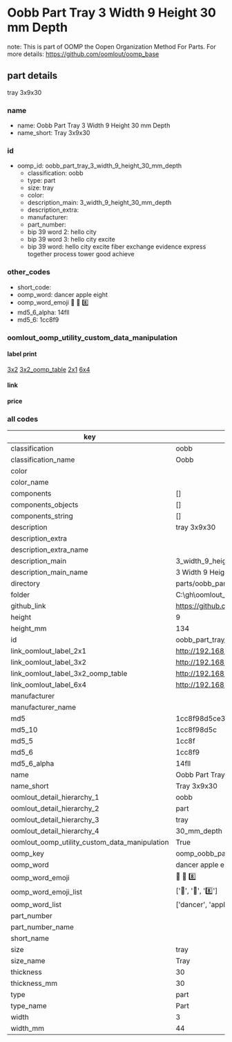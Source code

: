 # Oobb Part Tray 3 Width 9 Height 30 mm Depth  

note: This is part of OOMP the Oopen Organization Method For Parts. For more details: https://github.com/oomlout/oomp_base

##  part details
  



tray 3x9x30



### name
* name: Oobb Part Tray 3 Width 9 Height 30 mm Depth
* name_short: Tray 3x9x30 
### id
* oomp_id: oobb_part_tray_3_width_9_height_30_mm_depth
  * classification: oobb
  * type: part
  * size: tray
  * color: 
  * description_main: 3_width_9_height_30_mm_depth
  * description_extra: 
  * manufacturer: 
  * part_number: 
  * bip 39 word 2: hello city
  * bip 39 word 3: hello city excite
  * bip 39 word: hello city excite fiber exchange evidence express together process tower good achieve

### other_codes
* short_code: 
* oomp_word: dancer apple eight
* oomp_word_emoji :dancer: :apple: :eight:
* md5_6_alpha: 14fll
* md5_6: 1cc8f9






### oomlout_oomp_utility_custom_data_manipulation
#### label print
[3x2](http://192.168.1.245:1112/?label=oomp%2014fll)
[3x2_oomp_table](http://192.168.1.108:1112/?label=oomp%2014fll)
[2x1](http://192.168.1.242:1112/?label=oomp%2014fll)
[6x4](http://192.168.1.55:1112/?label=oomp%2014fll)    

#### link

                              

#### price







### all codes 
| key | value |  
| --- | --- |  
| classification | oobb |  
| classification_name | Oobb |  
| color |  |  
| color_name |  |  
| components | [] |  
| components_objects | [] |  
| components_string | [] |  
| description | tray 3x9x30 |  
| description_extra |  |  
| description_extra_name |  |  
| description_main | 3_width_9_height_30_mm_depth |  
| description_main_name | 3 Width 9 Height 30 mm Depth |  
| directory | parts/oobb_part_tray_3_width_9_height_30_mm_depth |  
| folder | C:\gh\oomlout_oobb_version_4_generated_parts\parts\oobb_part_tray_3_width_9_height_30_mm_depth |  
| github_link | https://github.com/oomlout/oomlout_oomp_part_src/tree/main/parts/oobb_part_tray_3_width_9_height_30_mm_depth |  
| height | 9 |  
| height_mm | 134 |  
| id | oobb_part_tray_3_width_9_height_30_mm_depth |  
| link_oomlout_label_2x1 | http://192.168.1.242:1112/?label=oomp%2014fll |  
| link_oomlout_label_3x2 | http://192.168.1.245:1112/?label=oomp%2014fll |  
| link_oomlout_label_3x2_oomp_table | http://192.168.1.108:1112/?label=oomp%2014fll |  
| link_oomlout_label_6x4 | http://192.168.1.55:1112/?label=oomp%2014fll |  
| manufacturer |  |  
| manufacturer_name |  |  
| md5 | 1cc8f98d5ce3aa193727555a9d8a5b56 |  
| md5_10 | 1cc8f98d5c |  
| md5_5 | 1cc8f |  
| md5_6 | 1cc8f9 |  
| md5_6_alpha | 14fll |  
| name | Oobb Part Tray 3 Width 9 Height 30 mm Depth |  
| name_short | Tray 3x9x30  |  
| oomlout_detail_hierarchy_1 | oobb |  
| oomlout_detail_hierarchy_2 | part |  
| oomlout_detail_hierarchy_3 | tray |  
| oomlout_detail_hierarchy_4 | 30_mm_depth |  
| oomlout_oomp_utility_custom_data_manipulation | True |  
| oomp_key | oomp_oobb_part_tray_3_width_9_height_30_mm_depth |  
| oomp_word | dancer apple eight |  
| oomp_word_emoji | :dancer: :apple: :eight: |  
| oomp_word_emoji_list | [':dancer:', ':apple:', ':eight:'] |  
| oomp_word_list | ['dancer', 'apple', 'eight'] |  
| part_number |  |  
| part_number_name |  |  
| short_name |  |  
| size | tray |  
| size_name | Tray |  
| thickness | 30 |  
| thickness_mm | 30 |  
| type | part |  
| type_name | Part |  
| width | 3 |  
| width_mm | 44 |  
